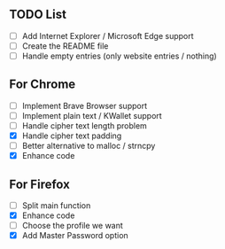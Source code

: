 ## TODO List ##

- [ ] Add Internet Explorer / Microsoft Edge support
- [ ] Create the README file
- [ ] Handle empty entries (only website entries / nothing)

## For Chrome ##
- [ ] Implement Brave Browser support
- [ ] Implement plain text / KWallet support
- [ ] Handle cipher text length problem
- [x] Handle cipher text  padding
- [ ] Better alternative to malloc / strncpy
- [x] Enhance code

## For Firefox ##
- [ ] Split main function
- [x] Enhance code
- [ ] Choose the profile we want
- [x] Add Master Password option
